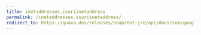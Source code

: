 ```yaml
---
title: inetaddresses.isuriinetaddress
permalink: /inetaddresses.isuriinetaddress/
redirect_to: https://guava.dev/releases/snapshot-jre/api/docs/com/google/common/net/InetAddresses.html#isUriInetAddress-java.lang.String-
---
```

